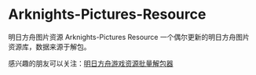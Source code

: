 # Arknights-Pictures-Resource
明日方舟图片资源 Arknights-Pictures Resource
一个偶尔更新的明日方舟图片资源库，数据来源于解包。

感兴趣的朋友可以关注：[明日方舟游戏资源批量解包器](https://github.com/isHarryh/Ark-Unpacker)
